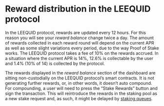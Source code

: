 # Reward distribution in the LEEQUID protocol

In the LEEQUID protocol, rewards are updated every 12 hours. For this reason you will see your _reward balance_ change twice a day. The amount of rewards collected in each reward round will depend on the current APR as well as some slight variations every period, due to the way Proof of Stake works. The LEEQUID protocol takes a fee of 10% on the rewards accrued. In a situation where the current APR is 14%,    12.6% is collectable by the user and 1.4% (10% of 14) is collected by the protocol.

The rewards displayed in the _reward balance_ section of the dashboard are sitting non-custodially on the LEEQUID protocol’s smart contracts. It is not generating further rewards, or, in other words, it doesn’t auto compound. For compounding, a user will need to press the “Stake Rewards” button and sign the transaction. This will reintroduce the rewards in the staking pool as a new stake request and, as such, it might be delayed by [staking queues](../staking/potential-wait-times-while-staking.md).
